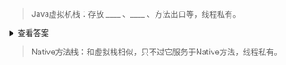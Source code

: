> Java虚拟机栈：存放 ____ 、____ 、方法出口等，线程私有。

<details>
<summary>查看答案</summary>
<pre>
基本数据类型  对象的引用
</pre>
</details>

> Native方法栈：和虚拟栈相似，只不过它服务于Native方法，线程私有。
